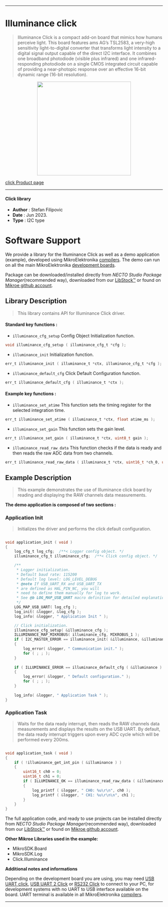
---
# Illuminance click

> Illuminance Click is a compact add-on board that mimics how humans perceive light. This board features ams AG’s TSL2583, a very-high sensitivity light-to-digital converter that transforms light intensity to a digital signal output capable of the direct I2C interface. It combines one broadband photodiode (visible plus infrared) and one infrared-responding photodiode on a single CMOS integrated circuit capable of providing a near-photopic response over an effective 16-bit dynamic range (16-bit resolution).

<p align="center">
  <img src="https://download.mikroe.com/images/click_for_ide/illuminance_click.png" height=300px>
</p>

[click Product page](https://www.mikroe.com/illuminance-click)

---


#### Click library

- **Author**        : Stefan Filipovic
- **Date**          : Jun 2023.
- **Type**          : I2C type


# Software Support

We provide a library for the Illuminance Click
as well as a demo application (example), developed using MikroElektronika
[compilers](https://www.mikroe.com/necto-studio).
The demo can run on all the main MikroElektronika [development boards](https://www.mikroe.com/development-boards).

Package can be downloaded/installed directly from *NECTO Studio Package Manager*(recommended way), downloaded from our [LibStock&trade;](https://libstock.mikroe.com) or found on [Mikroe github account](https://github.com/MikroElektronika/mikrosdk_click_v2/tree/master/clicks).

## Library Description

> This library contains API for Illuminance Click driver.

#### Standard key functions :

- `illuminance_cfg_setup` Config Object Initialization function.
```c
void illuminance_cfg_setup ( illuminance_cfg_t *cfg );
```

- `illuminance_init` Initialization function.
```c
err_t illuminance_init ( illuminance_t *ctx, illuminance_cfg_t *cfg );
```

- `illuminance_default_cfg` Click Default Configuration function.
```c
err_t illuminance_default_cfg ( illuminance_t *ctx );
```

#### Example key functions :

- `illuminance_set_atime` This function sets the timing register for the selected integration time.
```c
err_t illuminance_set_atime ( illuminance_t *ctx, float atime_ms );
```

- `illuminance_set_gain` This function sets the gain level.
```c
err_t illuminance_set_gain ( illuminance_t *ctx, uint8_t gain );
```

- `illuminance_read_raw_data` This function checks if the data is ready and then reads the raw ADC data from two channels.
```c
err_t illuminance_read_raw_data ( illuminance_t *ctx, uint16_t *ch_0, uint16_t *ch_1 );
```

## Example Description

> This example demonstrates the use of Illuminance click board by reading and displaying the RAW channels data measurements.

**The demo application is composed of two sections :**

### Application Init

> Initializes the driver and performs the click default configuration.

```c

void application_init ( void )
{
    log_cfg_t log_cfg;  /**< Logger config object. */
    illuminance_cfg_t illuminance_cfg;  /**< Click config object. */

    /** 
     * Logger initialization.
     * Default baud rate: 115200
     * Default log level: LOG_LEVEL_DEBUG
     * @note If USB_UART_RX and USB_UART_TX 
     * are defined as HAL_PIN_NC, you will 
     * need to define them manually for log to work. 
     * See @b LOG_MAP_USB_UART macro definition for detailed explanation.
     */
    LOG_MAP_USB_UART( log_cfg );
    log_init( &logger, &log_cfg );
    log_info( &logger, " Application Init " );

    // Click initialization.
    illuminance_cfg_setup( &illuminance_cfg );
    ILLUMINANCE_MAP_MIKROBUS( illuminance_cfg, MIKROBUS_1 );
    if ( I2C_MASTER_ERROR == illuminance_init( &illuminance, &illuminance_cfg ) ) 
    {
        log_error( &logger, " Communication init." );
        for ( ; ; );
    }
    
    if ( ILLUMINANCE_ERROR == illuminance_default_cfg ( &illuminance ) )
    {
        log_error( &logger, " Default configuration." );
        for ( ; ; );
    }
    
    log_info( &logger, " Application Task " );
}

```

### Application Task

> Waits for the data ready interrupt, then reads the RAW channels data measurements
and displays the results on the USB UART. By default, the data ready interrupt triggers 
upon every ADC cycle which will be performed every 200ms.

```c

void application_task ( void )
{
    if ( !illuminance_get_int_pin ( &illuminance ) )
    {
        uint16_t ch0 = 0;
        uint16_t ch1 = 0;
        if ( ILLUMINANCE_OK == illuminance_read_raw_data ( &illuminance, &ch0, &ch1 ) )
        {
            log_printf ( &logger, " CH0: %u\r\n", ch0 );
            log_printf ( &logger, " CH1: %u\r\n\n", ch1 );
        }
    }
}

```

The full application code, and ready to use projects can be installed directly from *NECTO Studio Package Manager*(recommended way), downloaded from our [LibStock&trade;](https://libstock.mikroe.com) or found on [Mikroe github account](https://github.com/MikroElektronika/mikrosdk_click_v2/tree/master/clicks).

**Other Mikroe Libraries used in the example:**

- MikroSDK.Board
- MikroSDK.Log
- Click.Illuminance

**Additional notes and informations**

Depending on the development board you are using, you may need
[USB UART click](https://www.mikroe.com/usb-uart-click),
[USB UART 2 Click](https://www.mikroe.com/usb-uart-2-click) or
[RS232 Click](https://www.mikroe.com/rs232-click) to connect to your PC, for
development systems with no UART to USB interface available on the board. UART
terminal is available in all MikroElektronika
[compilers](https://shop.mikroe.com/compilers).

---
